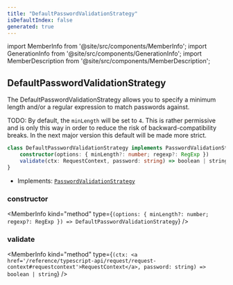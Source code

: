 ```yaml
---
title: "DefaultPasswordValidationStrategy"
isDefaultIndex: false
generated: true
---
```

<!-- This file was generated from the Vendure source. Do not modify. Instead, re-run the "docs:build" script -->
import MemberInfo from '@site/src/components/MemberInfo';
import GenerationInfo from '@site/src/components/GenerationInfo';
import MemberDescription from '@site/src/components/MemberDescription';


## DefaultPasswordValidationStrategy

<GenerationInfo sourceFile="packages/core/src/config/auth/default-password-validation-strategy.ts" sourceLine="18" packageName="@vendure/core" since="1.5.0" />

The DefaultPasswordValidationStrategy allows you to specify a minimum length and/or
a regular expression to match passwords against.

TODO:
By default, the `minLength` will be set to `4`. This is rather permissive and is only
this way in order to reduce the risk of backward-compatibility breaks. In the next major version
this default will be made more strict.

```ts title="Signature"
class DefaultPasswordValidationStrategy implements PasswordValidationStrategy {
    constructor(options: { minLength?: number; regexp?: RegExp })
    validate(ctx: RequestContext, password: string) => boolean | string;
}
```
* Implements: <code><a href='/reference/typescript-api/auth/password-validation-strategy#passwordvalidationstrategy'>PasswordValidationStrategy</a></code>



<div className="members-wrapper">

### constructor

<MemberInfo kind="method" type={`(options: { minLength?: number; regexp?: RegExp }) => DefaultPasswordValidationStrategy`}   />


### validate

<MemberInfo kind="method" type={`(ctx: <a href='/reference/typescript-api/request/request-context#requestcontext'>RequestContext</a>, password: string) => boolean | string`}   />




</div>
